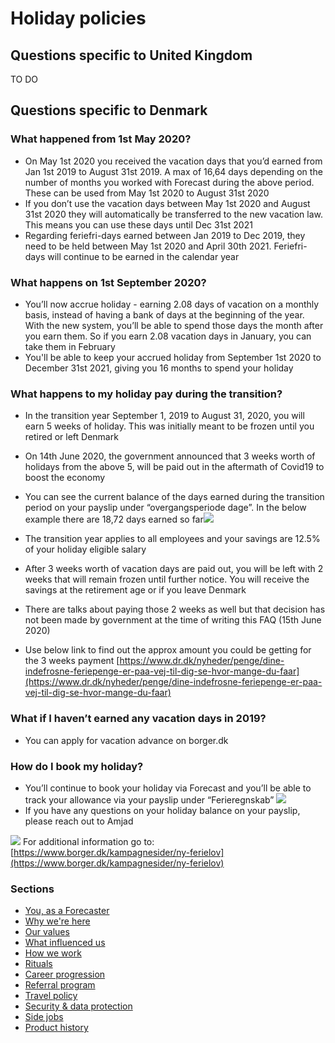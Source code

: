 # Holiday policies

## Questions specific to United Kingdom
TO DO

## Questions specific to Denmark
### What happened from 1st May 2020?
-   On May 1st 2020 you received the vacation days that you’d earned from Jan 1st 2019 to August 31st 2019. A max of 16,64 days depending on the number of months you worked with Forecast during the above period. These can be used from May 1st 2020 to August 31st 2020
-   If you don’t use the vacation days between May 1st 2020 and August 31st 2020 they will automatically be transferred to the new vacation law. This means you can use these days until Dec 31st 2021
-   Regarding feriefri-days earned between Jan 2019 to Dec 2019, they need to be held between May 1st 2020 and April 30th 2021. Feriefri-days will continue to be earned in the calendar year
 
### What happens on 1st September 2020?
-   You’ll now accrue holiday - earning 2.08 days of vacation on a monthly basis, instead of having a bank of days at the beginning of the year. With the new system, you’ll be able to spend those days the month after you earn them. So if you earn 2.08 vacation days in January, you can take them in February
-   You'll be able to keep your accrued holiday from September 1st 2020 to December 31st 2021, giving you 16 months to spend your holiday
 
### What happens to my holiday pay during the transition?
-   In the transition year September 1, 2019 to August 31, 2020, you will earn 5 weeks of holiday. This was initially meant to be frozen until you retired or left Denmark
    
-   On 14th June 2020, the government announced that 3 weeks worth of holidays from the above 5, will be paid out in the aftermath of Covid19 to boost the economy
    
-   You can see the current balance of the days earned during the transition period on your payslip under “overgangsperiode dage”. In the below example there are 18,72 days earned so far![](https://lh6.googleusercontent.com/UTpxeMYN9AAPvPMFeqZNMr4ybt8Sz8VePfjPZMnRLX9itHj-lmcZMUKAcQNZeGgMeatFt7gS_PQA4fm1sUv4cdCgQsMoINsMPmUNJiVT-IJCpcF38ORRd5-g_Q4FgxWeqb6K82wP)
    
-   The transition year applies to all employees and your savings are 12.5% of your holiday eligible salary
    
-   After 3 weeks worth of vacation days are paid out, you will be left with 2 weeks that will remain frozen until further notice. You will receive the savings at the retirement age or if you leave Denmark
    
-   There are talks about paying those 2 weeks as well but that decision has not been made by government at the time of writing this FAQ (15th June 2020)
    
-   Use below link to find out the approx amount you could be getting for the 3 weeks payment [https://www.dr.dk/nyheder/penge/dine-indefrosne-feriepenge-er-paa-vej-til-dig-se-hvor-mange-du-faar](https://www.dr.dk/nyheder/penge/dine-indefrosne-feriepenge-er-paa-vej-til-dig-se-hvor-mange-du-faar)
  
### What if I haven’t earned any vacation days in 2019?
-   You can apply for vacation advance on borger.dk
    
### How do I book my holiday?
 -   You’ll continue to book your holiday via Forecast and you’ll be able to track your allowance via your payslip under “Ferieregnskab”
![](https://lh5.googleusercontent.com/R_hOqV46EDm5vLodYYZws5t5R5xPz4wO0n0tuC-XSk6Ty9ox4BCrkr3Xnpb8snL5bOvIhUPzEAiFUOHle3JqJKNMu5S1q1Bvimo4GzmLnNlje0LONN5UT6L1ZG6-AaEFLhoru2Gp)
-   If you have any questions on your holiday balance on your payslip, please reach out to Amjad
    
  
![](https://lh5.googleusercontent.com/Lc3YcFMMQY3Hndo96sfb_rXIwk1kr79XXzapEldOek4nlRADa9afVebhDLHZN5Y-qzQLx2YGgtgcoYgHjAXP8vxpEWazkau23T056dXlSmbl9CB2wobQXlA3ncCMaOHY4bFcV4mq)
For additional information go to: [https://www.borger.dk/kampagnesider/ny-ferielov](https://www.borger.dk/kampagnesider/ny-ferielov)

### Sections
* [You, as a Forecaster](you-as-a-forecaster.md)
* [Why we're here](why-we-are-here.md)
* [Our values](our-values.md)
* [What influenced us](what-influenced-us.md)
* [How we work](how-we-work.md)
* [Rituals](rituals.md)
* [Career progression](career-progression.md)
* [Referral program](referral-program.md)
* [Travel policy](travel-policy.md)
* [Security & data protection](security-data-protection.md)
* [Side jobs](side-jobs.md)
* [Product history](product-history.md)
